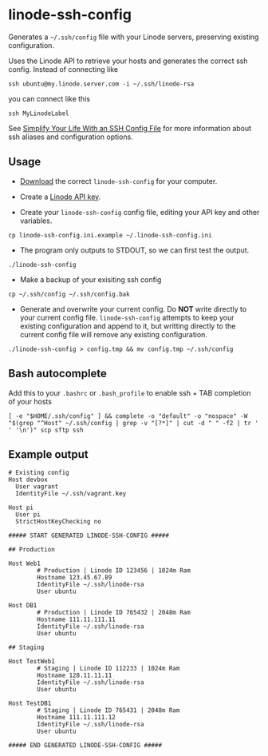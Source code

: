 linode-ssh-config
=================

Generates a `~/.ssh/config` file with your Linode servers, preserving existing configuration.

Uses the Linode API to retrieve your hosts and generates the correct ssh config.
Instead of connecting like

    ssh ubuntu@my.linode.server.com -i ~/.ssh/linode-rsa
	
you can connect like this

    ssh MyLinodeLabel
	
See [Simplify Your Life With an SSH Config File](http://nerderati.com/2011/03/simplify-your-life-with-an-ssh-config-file/) for more information about ssh aliases and configuration options.

## Usage

 * [Download](https://github.com/awilliams/linode-ssh-config/releases) the correct `linode-ssh-config` for your computer.

 * Create a [Linode API key](https://manager.linode.com/profile/api_key_create).
 
 * Create your `linode-ssh-config` config file, editing your API key and other variables.

  `cp linode-ssh-config.ini.example ~/.linode-ssh-config.ini`

 * The program only outputs to STDOUT, so we can first test the output.

  `./linode-ssh-config`

 * Make a backup of your exisiting ssh config
  
  `cp ~/.ssh/config ~/.ssh/config.bak`

 * Generate and overwrite your current config. Do **NOT** write directly to your current config file. `linode-ssh-config` attempts to keep your existing configuration and append to it, but writting directly to the current config file will remove any existing configuration.
 
  `./linode-ssh-config > config.tmp && mv config.tmp ~/.ssh/config`

## Bash autocomplete

Add this to your `.bashrc` or `.bash_profile` to enable ssh + TAB completion of your hosts

    [ -e "$HOME/.ssh/config" ] && complete -o "default" -o "nospace" -W "$(grep "^Host" ~/.ssh/config | grep -v "[?*]" | cut -d " " -f2 | tr ' ' '\n')" scp sftp ssh

## Example output
```
# Existing config
Host devbox
  User vagrant
  IdentityFile ~/.ssh/vagrant.key

Host pi
  User pi
  StrictHostKeyChecking no

##### START GENERATED LINODE-SSH-CONFIG #####

## Production

Host Web1
        # Production | Linode ID 123456 | 1024m Ram
        Hostname 123.45.67.89
        IdentityFile ~/.ssh/linode-rsa
        User ubuntu

Host DB1
        # Production | Linode ID 765432 | 2048m Ram
        Hostname 111.11.111.11
        IdentityFile ~/.ssh/linode-rsa
        User ubuntu

## Staging

Host TestWeb1
        # Staging | Linode ID 112233 | 1024m Ram
        Hostname 128.11.11.11
        IdentityFile ~/.ssh/linode-rsa
        User ubuntu

Host TestDB1
        # Staging | Linode ID 765431 | 2048m Ram
        Hostname 111.11.111.12
        IdentityFile ~/.ssh/linode-rsa
        User ubuntu

##### END GENERATED LINODE-SSH-CONFIG #####
```
